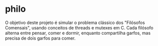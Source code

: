 # philo
O objetivo deste projeto é simular o problema clássico dos "Filósofos Comensais", usando conceitos de threads e mutexes em C. Cada filósofo alterna entre pensar, comer e dormir, enquanto compartilha garfos, mas precisa de dois garfos para comer.
